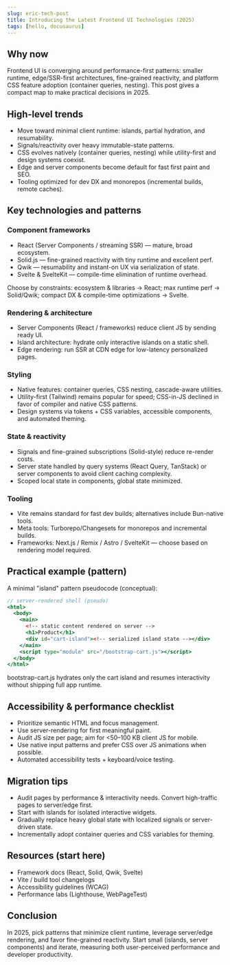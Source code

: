 ```yaml
---
slug: eric-tech-post
title: Introducing the Latest Frontend UI Technologies (2025)
tags: [hello, docusaurus]
---
```


## Why now

Frontend UI is converging around performance-first patterns: smaller runtime, edge/SSR-first architectures, fine-grained reactivity, and platform CSS feature adoption (container queries, nesting). This post gives a compact map to make practical decisions in 2025.

## High-level trends

- Move toward minimal client runtime: islands, partial hydration, and resumability.
- Signals/reactivity over heavy immutable-state patterns.
- CSS evolves natively (container queries, nesting) while utility-first and design systems coexist.
- Edge and server components become default for fast first paint and SEO.
- Tooling optimized for dev DX and monorepos (incremental builds, remote caches).

## Key technologies and patterns

### Component frameworks

- React (Server Components / streaming SSR) — mature, broad ecosystem.
- Solid.js — fine-grained reactivity with tiny runtime and excellent perf.
- Qwik — resumability and instant-on UX via serialization of state.
- Svelte & SvelteKit — compile-time elimination of runtime overhead.

Choose by constraints: ecosystem & libraries → React; max runtime perf → Solid/Qwik; compact DX & compile-time optimizations → Svelte.

### Rendering & architecture

- Server Components (React / frameworks) reduce client JS by sending ready UI.
- Island architecture: hydrate only interactive islands on a static shell.
- Edge rendering: run SSR at CDN edge for low-latency personalized pages.

### Styling

- Native features: container queries, CSS nesting, cascade-aware utilities.
- Utility-first (Tailwind) remains popular for speed; CSS-in-JS declined in favor of compiler and native CSS patterns.
- Design systems via tokens + CSS variables, accessible components, and automated theming.

### State & reactivity

- Signals and fine-grained subscriptions (Solid-style) reduce re-render costs.
- Server state handled by query systems (React Query, TanStack) or server components to avoid client caching complexity.
- Scoped local state in components, global state minimized.

### Tooling

- Vite remains standard for fast dev builds; alternatives include Bun-native tools.
- Meta tools: Turborepo/Changesets for monorepos and incremental builds.
- Frameworks: Next.js / Remix / Astro / SvelteKit — choose based on rendering model required.

## Practical example (pattern)

A minimal "island" pattern pseudocode (conceptual):

```jsx
// server-rendered shell (pseudo)
<html>
  <body>
    <main>
      <!-- static content rendered on server -->
      <h1>Product</h1>
      <div id="cart-island"><!-- serialized island state --></div>
    </main>
    <script type="module" src="/bootstrap-cart.js"></script>
  </body>
</html>
```

bootstrap-cart.js hydrates only the cart island and resumes interactivity without shipping full app runtime.

## Accessibility & performance checklist

- Prioritize semantic HTML and focus management.
- Use server-rendering for first meaningful paint.
- Audit JS size per page; aim for <50–100 KB client JS for mobile.
- Use native input patterns and prefer CSS over JS animations when possible.
- Automated accessibility tests + keyboard/voice testing.

## Migration tips

- Audit pages by performance & interactivity needs. Convert high-traffic pages to server/edge first.
- Start with islands for isolated interactive widgets.
- Gradually replace heavy global state with localized signals or server-driven state.
- Incrementally adopt container queries and CSS variables for theming.

## Resources (start here)

- Framework docs (React, Solid, Qwik, Svelte)
- Vite / build tool changelogs
- Accessibility guidelines (WCAG)
- Performance labs (Lighthouse, WebPageTest)

## Conclusion

In 2025, pick patterns that minimize client runtime, leverage server/edge rendering, and favor fine-grained reactivity. Start small (islands, server components) and iterate, measuring both user-perceived performance and developer productivity.
